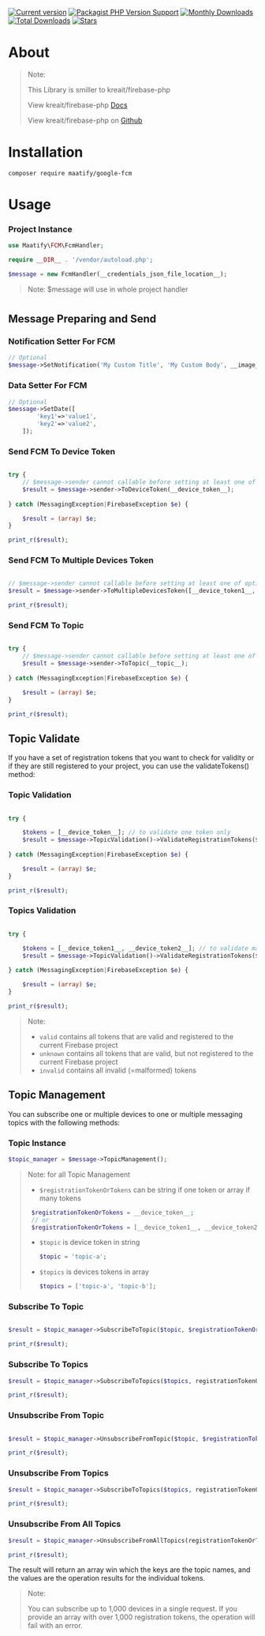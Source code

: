 
[![Current version](https://img.shields.io/packagist/v/maatify/google-fcm)][pkg]
[![Packagist PHP Version Support](https://img.shields.io/packagist/php-v/maatify/google-fcm)][pkg]
[![Monthly Downloads](https://img.shields.io/packagist/dm/maatify/google-fcm)][pkg-stats]
[![Total Downloads](https://img.shields.io/packagist/dt/maatify/google-fcm)][pkg-stats]
[![Stars](https://img.shields.io/packagist/stars/maatify/google-fcm)](https://github.com/maatify/FCM/stargazers)

[pkg]: <https://packagist.org/packages/maatify/google-fcm>
[pkg-stats]: <https://packagist.org/packages/maatify/google-fcm/stats>
# About 
> Note: 
> 
> This Library is smiller to kreait/firebase-php 
> 
> View kreait/firebase-php [Docs](https://firebase-php.readthedocs.io/en/stable/cloud-messaging.html)
> 
> View kreait/firebase-php on [Github](https://github.com/kreait/firebase-php)
> 


# Installation

```shell
composer require maatify/google-fcm
```

# Usage
### Project Instance
```PHP
use Maatify\FCM\FcmHandler;

require __DIR__ . '/vendor/autoload.php';

$message = new FcmHandler(__credentials_json_file_location__);
```
> Note: $message will use in whole project handler
#
## Message Preparing and Send
### Notification Setter For FCM
```PHP
// Optional
$message->SetNotification('My Custom Title', 'My Custom Body', __image_url__ = '');
```

### Data Setter For FCM 
```PHP
// Optional
$message->SetDate([
        'key1'=>'value1',
        'key2'=>'value2',
    ]);
```

### Send FCM To Device Token
```PHP

try {
    // $message->sender cannot callable before setting at least one of optional setter
    $result = $message->sender->ToDeviceToken(__device_token__);
    
} catch (MessagingException|FirebaseException $e) {

    $result = (array) $e;
}

print_r($result);
```

### Send FCM To Multiple Devices Token
```PHP

// $message->sender cannot callable before setting at least one of optional setter
$result = $message->sender->ToMultipleDevicesToken([__device_token1__, __device_token2__]);

print_r($result);
```

### Send FCM To Topic
```PHP

try {
    // $message->sender cannot callable before setting at least one of optional setter
    $result = $message->sender->ToTopic(__topic__);
    
} catch (MessagingException|FirebaseException $e) {

    $result = (array) $e;
}

print_r($result);
```

## Topic Validate
If you have a set of registration tokens that you want to check for validity or if they are still registered to your project, you can use the validateTokens() method:

### Topic Validation
```PHP

try {

    $tokens = [__device_token__]; // to validate one token only
    $result = $message->TopicValidation()->ValidateRegistrationTokens($tokens);
    
} catch (MessagingException|FirebaseException $e) {

    $result = (array) $e;
}

print_r($result);
```

### Topics Validation
```PHP

try {

    $tokens = [__device_token1__, __device_token2__]; // to validate many tokens
    $result = $message->TopicValidation()->ValidateRegistrationTokens($tokens);
    
} catch (MessagingException|FirebaseException $e) {

    $result = (array) $e;
}

print_r($result);
```
> Note: 
> - `valid`    contains all tokens that are valid and registered to the current Firebase project
> - `unknown`  contains all tokens that are valid, but not registered to the current Firebase project
> - `invalid`  contains all invalid (=malformed) tokens


## Topic Management
You can subscribe one or multiple devices to one or multiple messaging topics with the following methods:

### Topic Instance 
```PHP
$topic_manager = $message->TopicManagement();
```

> Note: for all Topic Management 
> - `$registrationTokenOrTokens` can be string if one token or array if many tokens
>  ```PHP 
>   $registrationTokenOrTokens = __device_token__;
>   // or
>   $registrationTokenOrTokens = [__device_token1__, __device_token2__];
>   ```
> - `$topic` is device token in string
>   ```PHP 
>   $topic = 'topic-a';
>   ```
> - `$topics` is devices tokens in array
>   ```PHP 
>   $topics = ['topic-a', 'topic-b'];
>   ```


### Subscribe To Topic
```PHP

$result = $topic_manager->SubscribeToTopic($topic, $registrationTokenOrTokens);

print_r($result);
```

### Subscribe To Topics
```PHP
$result = $topic_manager->SubscribeToTopics($topics, registrationTokenOrTokens);

print_r($result);
```

### Unsubscribe From Topic
```PHP

$result = $topic_manager->UnsubscribeFromTopic($topic, $registrationTokenOrTokens);

print_r($result);
```

### Unsubscribe From Topics
```PHP
$result = $topic_manager->SubscribeToTopics($topics, registrationTokenOrTokens);

print_r($result);
```

### Unsubscribe From All Topics
```PHP
$result = $topic_manager->UnsubscribeFromAllTopics(registrationTokenOrTokens);

print_r($result);
```




The result will return an array win which the keys are the topic names, and the values are the operation results for the individual tokens.
> Note: 
> 
> You can subscribe up to 1,000 devices in a single request. If you provide an array with over 1,000 registration tokens, the operation will fail with an error.